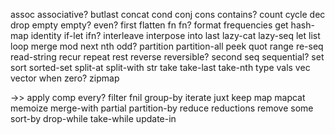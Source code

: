 assoc
associative?
butlast
concat
cond
conj
cons
contains?
count
cycle
dec
drop
empty
empty?
even?
first
flatten
fn
fn?
format
frequencies
get
hash-map
identity
if-let
ifn?
interleave
interpose
into
last
lazy-cat
lazy-seq
let
list
loop
merge
mod
next
nth
odd?
partition
partition-all
peek
quot
range
re-seq
read-string
recur
repeat
rest
reverse
reversible?
second
seq
sequential?
set
sort
sorted-set
split-at
split-with
str
take
take-last
take-nth
type
vals
vec
vector
when
zero?
zipmap

->>
apply
comp
every?
filter
fnil
group-by
iterate
juxt
keep
map
mapcat
memoize
merge-with
partial
partition-by
reduce
reductions
remove
some
sort-by
drop-while
take-while
update-in

